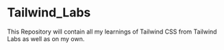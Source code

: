 # Tailwind_Labs
This Repository will contain all my learnings of Tailwind CSS from Tailwind Labs as well as on my own.
